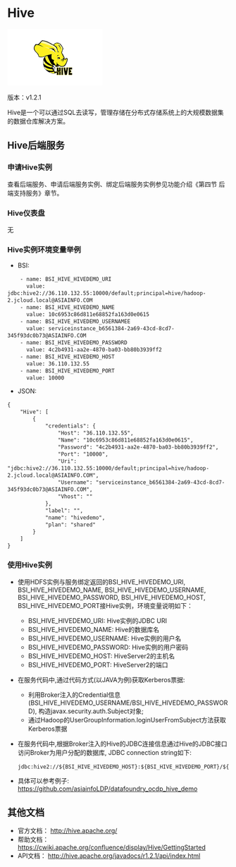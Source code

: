 # Hive

![](img/Hive.png)

版本：v1.2.1

Hive是一个可以通过SQL去读写，管理存储在分布式存储系统上的大规模数据集的数据仓库解决方案。

## Hive后端服务

### 申请Hive实例

查看后端服务、申请后端服务实例、绑定后端服务实例参见功能介绍《第四节 后端支持服务》章节。

### Hive仪表盘

无

### Hive实例环境变量举例

- BSI:

```
    - name: BSI_HIVE_HIVEDEMO_URI
      value: jdbc:hive2://36.110.132.55:10000/default;principal=hive/hadoop-2.jcloud.local@ASIAINFO.COM
    - name: BSI_HIVE_HIVEDEMO_NAME
      value: 10c6953c86d811e68852fa163d0e0615
    - name: BSI_HIVE_HIVEDEMO_USERNAMEE
      value: serviceinstance_b6561384-2a69-43cd-8cd7-345f93dc0b73@ASIAINFO.COM
    - name: BSI_HIVE_HIVEDEMO_PASSWORD
      value: 4c2b4931-aa2e-4870-ba03-bb80b3939ff2
    - name: BSI_HIVE_HIVEDEMO_HOST
      value: 36.110.132.55
    - name: BSI_HIVE_HIVEDEMO_PORT
      value: 10000
```

- JSON:

```
{
    "Hive": [
        {
            "credentials": {
                "Host": "36.110.132.55",
                "Name": "10c6953c86d811e68852fa163d0e0615",
                "Password": "4c2b4931-aa2e-4870-ba03-bb80b3939ff2",
                "Port": "10000",
                "Uri": "jdbc:hive2://36.110.132.55:10000/default;principal=hive/hadoop-2.jcloud.local@ASIAINFO.COM",
                "Username": "serviceinstance_b6561384-2a69-43cd-8cd7-345f93dc0b73@ASIAINFO.COM",
                "Vhost": ""
            },
            "label": "",
            "name": "hivedemo",
            "plan": "shared"
        }
    ]
}

```


### 使用Hive实例

- 使用HDFS实例与服务绑定返回的BSI_HIVE_HIVEDEMO_URI, BSI_HIVE_HIVEDEMO_NAME, BSI_HIVE_HIVEDEMO_USERNAME, BSI_HIVE_HIVEDEMO_PASSWORD, BSI_HIVE_HIVEDEMO_HOST, BSI_HIVE_HIVEDEMO_PORT接Hive实例，环境变量说明如下：
    - BSI_HIVE_HIVEDEMO_URI: Hive实例的JDBC URI
    - BSI_HIVE_HIVEDEMO_NAME: Hive的数据库名
    - BSI_HIVE_HIVEDEMO_USERNAME: Hive实例的用户名
    - BSI_HIVE_HIVEDEMO_PASSWORD: Hive实例的用户密码
    - BSI_HIVE_HIVEDEMO_HOST: HiveServer2的主机名
    - BSI_HIVE_HIVEDEMO_PORT: HiveServer2的端口

- 在服务代码中,通过代码方式(以JAVA为例)获取Kerberos票据:
    - 利用Broker注入的Credential信息(BSI_HIVE_HIVEDEMO_USERNAME/BSI_HIVE_HIVEDEMO_PASSWORD),
    构造javax.security.auth.Subject对象;
    - 通过Hadoop的UserGroupInformation.loginUserFromSubject方法获取Kerberos票据

- 在服务代码中,根据Broker注入的Hive的JDBC连接信息通过Hive的JDBC接口访问Broker为用户分配的数据库, JDBC connection string如下:
    ```
    jdbc:hive2://${BSI_HIVE_HIVEDEMO_HOST}:${BSI_HIVE_HIVEDEMO_PORT}/${BSI_HIVE_HIVEDEMO_NAME};principal=${BSI_HIVE_HIVEDEMO_USERNAME}"
    ```

- 具体可以参考例子: https://github.com/asiainfoLDP/datafoundry_ocdp_hive_demo

## 其他文档

- 官方文档： http://hive.apache.org/
- 帮助文档： https://cwiki.apache.org/confluence/display/Hive/GettingStarted
- API文档： http://hive.apache.org/javadocs/r1.2.1/api/index.html
